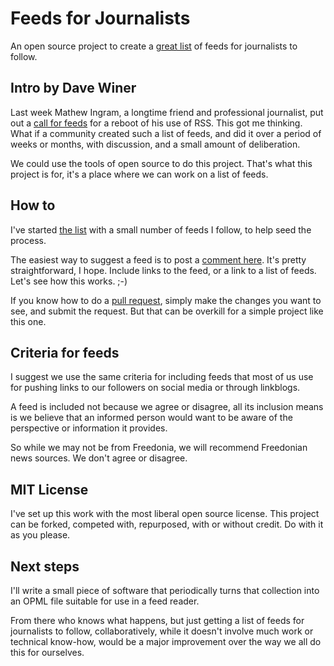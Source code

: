 # Feeds for Journalists

An open source project to create a <a href="https://github.com/scripting/feedsForJournalists/blob/master/list.txt">great list</a> of feeds for journalists to follow.

## Intro by Dave Winer

Last week Mathew Ingram, a longtime friend and professional journalist, put out a <a href="https://twitter.com/mathewi/status/952214692918734848">call for feeds</a> for a reboot of his use of RSS. This got me thinking. What if a community created such a list of feeds, and did it over a period of weeks or months, with discussion, and a small amount of deliberation. 

We could use the tools of open source to do this project. That's what this project is for, it's a place where we can work on a list of feeds. 

## How to

I've started <a href="https://github.com/scripting/feedsForJournalists/blob/master/list.txt">the list</a> with a small number of feeds I follow, to help seed the process. 

The easiest way to suggest a feed is to post a <a href="https://github.com/scripting/feedsForJournalists/issues/3">comment here</a>. It's pretty straightforward, I hope. Include links to the feed, or a link to a list of feeds. Let's see how this works. ;-)

If you know how to do a <a href="https://yangsu.github.io/pull-request-tutorial/">pull request</a>, simply make the changes you want to see, and submit the request. But that can be overkill for a simple project like this one. 

## Criteria for feeds

I suggest we use the same criteria for including feeds that most of us use for pushing links to our followers on social media or through  linkblogs. 

A feed is included not because we agree or disagree, all its inclusion means is we believe that an informed person would want to be aware of the perspective or information it provides. 

So while we may not be from Freedonia, we will recommend Freedonian news sources. We don't agree or disagree. 

## MIT License

I've set up this work with the most liberal open source license. This project can be forked, competed with, repurposed, with or without credit. Do with it as you please.

## Next steps

I'll write a small piece of software that periodically turns that collection into an OPML file suitable for use in a feed reader. 

From there who knows what happens, but just getting a list of feeds for journalists to follow, collaboratively, while it doesn't involve much work or technical know-how, would be a major improvement over the way we all do this for ourselves. 

